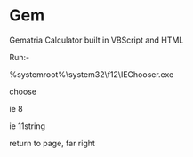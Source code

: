 # Gem
Gematria Calculator built in VBScript and HTML

Run:-

%systemroot%\system32\f12\IEChooser.exe

choose

ie 8

ie 11string 


return to page, far right 
